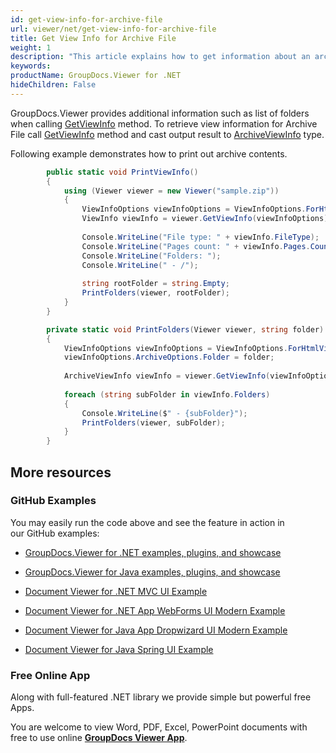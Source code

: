 ```yaml
---
id: get-view-info-for-archive-file
url: viewer/net/get-view-info-for-archive-file
title: Get View Info for Archive File
weight: 1
description: "This article explains how to get information about an archive with GroupDocs.Viewer within your .NET applications."
keywords: 
productName: GroupDocs.Viewer for .NET
hideChildren: False
---
```

GroupDocs.Viewer provides additional information such as list of folders when calling [GetViewInfo](https://apireference.groupdocs.com/net/viewer/groupdocs.viewer/viewer/methods/getviewinfo) method. To retrieve view information for Archive File call [GetViewInfo](https://apireference.groupdocs.com/net/viewer/groupdocs.viewer/viewer/methods/getviewinfo) method and cast output result to [ArchiveViewInfo](https://apireference.groupdocs.com/net/viewer/groupdocs.viewer.results/archiveviewinfo) type.

Following example demonstrates how to print out archive contents.

```csharp
        public static void PrintViewInfo()
        {
            using (Viewer viewer = new Viewer("sample.zip"))
            {
                ViewInfoOptions viewInfoOptions = ViewInfoOptions.ForHtmlView();
                ViewInfo viewInfo = viewer.GetViewInfo(viewInfoOptions);
 
                Console.WriteLine("File type: " + viewInfo.FileType);
                Console.WriteLine("Pages count: " + viewInfo.Pages.Count);
                Console.WriteLine("Folders: ");
                Console.WriteLine(" - /");
 
                string rootFolder = string.Empty;
                PrintFolders(viewer, rootFolder);
            }
        }

        private static void PrintFolders(Viewer viewer, string folder)
        {
            ViewInfoOptions viewInfoOptions = ViewInfoOptions.ForHtmlView();
            viewInfoOptions.ArchiveOptions.Folder = folder;
 
            ArchiveViewInfo viewInfo = viewer.GetViewInfo(viewInfoOptions) as ArchiveViewInfo;
 
            foreach (string subFolder in viewInfo.Folders)
            {
                Console.WriteLine($" - {subFolder}");
                PrintFolders(viewer, subFolder);
            }
        }

```

## More resources

### GitHub Examples

You may easily run the code above and see the feature in action in our GitHub examples:

*   [GroupDocs.Viewer for .NET examples, plugins, and showcase](https://github.com/groupdocs-viewer/GroupDocs.Viewer-for-.NET)
    
*   [GroupDocs.Viewer for Java examples, plugins, and showcase](https://github.com/groupdocs-viewer/GroupDocs.Viewer-for-Java)
    
*   [Document Viewer for .NET MVC UI Example](https://github.com/groupdocs-viewer/GroupDocs.Viewer-for-.NET-MVC) 
    
*   [Document Viewer for .NET App WebForms UI Modern Example](https://github.com/groupdocs-viewer/GroupDocs.Viewer-for-.NET-WebForms)
    
*   [Document Viewer for Java App Dropwizard UI Modern Example](https://github.com/groupdocs-viewer/GroupDocs.Viewer-for-Java-Dropwizard)
    
*   [Document Viewer for Java Spring UI Example](https://github.com/groupdocs-viewer/GroupDocs.Viewer-for-Java-Spring)
    

### Free Online App

Along with full-featured .NET library we provide simple but powerful free Apps.

You are welcome to view Word, PDF, Excel, PowerPoint documents with free to use online **[GroupDocs Viewer App](https://products.groupdocs.app/viewer)**.
